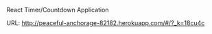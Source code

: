 React Timer/Countdown Application

URL:  http://peaceful-anchorage-82182.herokuapp.com/#/?_k=18cu4c
